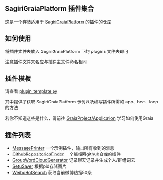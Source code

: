 ## SagiriGraiaPlatform 插件集合

这是一个存储适用于 [SagiriGraiaPlatform](https://github.com/SAGIRI-kawaii/SagiriGraiaPlatform) 的插件的仓库

## 如何使用

将插件文件夹放入 SagiriGraiaPlatform 下的 plugins 文件夹即可

注意插件文件夹名应与插件主文件命名相同

## 插件模板

请查看 [plugin_template.py](plugin_template.py)

其中提供了获取 SagiriGraiaPlatform 示例以及编写插件所需的 app、bcc、loop 的方法

若你不知道这些是什么，请前往 [GraiaProject/Application](https://github.com/GraiaProject/Application) 学习如何使用Graia

## 插件列表

- [MessagePrinter](plugins/MessagePrinter) 一个示例插件，输出所有收到的消息
- [GithubRepositoriesFinder](plugins/GithubRepositoriesFinder) 一个能搜索github仓库的插件
- [GroupWordCloudGenerator](plugins/GroupWordCloudGenerator) 记录聊天记录并生成个人/群组词云
- [SetuSaver](plugins/SetuSaver) 根据pid存储图片
- [WeiboHotSearch](plugins/WeiboHotSearch) 获取当前微博热搜50条
